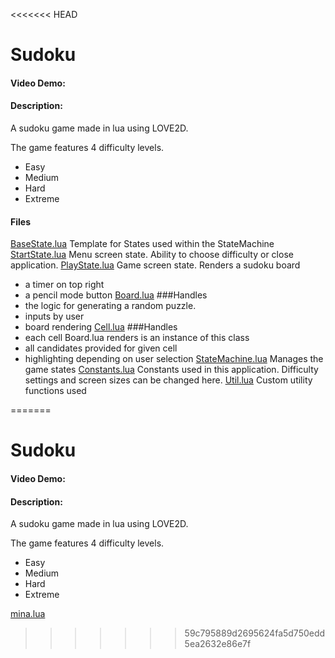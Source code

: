 <<<<<<< HEAD
# Sudoku
#### Video Demo:
#### Description:
A sudoku game made in lua using LOVE2D.

The game features 4 difficulty levels.
- Easy
- Medium
- Hard
- Extreme

#### Files
[BaseState.lua](src/states/BaseState.lua)
Template for States used within the StateMachine
[StartState.lua](src/states/StartState.lua)
Menu screen state.
Ability to choose difficulty or close application.
[PlayState.lua](src/states/PlayState.lua)
Game screen state.
Renders a sudoku board
- a timer on top right
- a pencil mode button 
[Board.lua](src/Board.lua)
###Handles
- the logic for generating a random puzzle.
- inputs by user
- board rendering
[Cell.lua](src/Cell.lua)
###Handles
- each cell Board.lua renders is an instance of this class
- all candidates provided for given cell
- highlighting depending on user selection
[StateMachine.lua](src/StateMachine.lua)
Manages the game states
[Constants.lua](src/Constants.lua)
Constants used in this application.
Difficulty settings and screen sizes can be changed here.
[Util.lua](src/Util.lua)
Custom utility functions used

=======
# Sudoku
#### Video Demo:
#### Description:
A sudoku game made in lua using LOVE2D.

The game features 4 difficulty levels.
- Easy
- Medium
- Hard
- Extreme

[mina.lua](main.lua)
>>>>>>> 59c795889d2695624fa5d750edd5ea2632e86e7f
